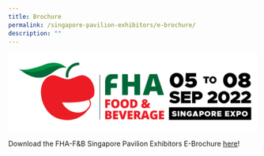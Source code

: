 ```yaml
---
title: Brochure
permalink: /singapore-pavilion-exhibitors/e-brochure/
description: ""
---
```

![](/images/FHFB_2022_with_date.png)

Download the FHA-F&B Singapore Pavilion Exhibitors E-Brochure [here](https://www.smfederation.org.sg//sites/default/files/2022-09/e-brochure.pdf)!